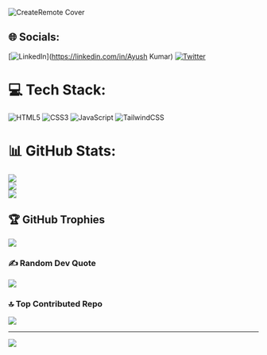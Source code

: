 ![CreateRemote Cover](https://github.com/AyushK101/AyushK101/assets/135014496/56c54f7e-917c-4ac0-9338-cbdf1d15aafb)

## 🌐 Socials:
[![LinkedIn](https://img.shields.io/badge/LinkedIn-%230077B5.svg?logo=linkedin&logoColor=white)](https://linkedin.com/in/Ayush Kumar) [![Twitter](https://img.shields.io/badge/Twitter-%231DA1F2.svg?logo=Twitter&logoColor=white)](https://twitter.com/AyushK_101) 

# 💻 Tech Stack: 
![HTML5](https://img.shields.io/badge/html5-%23E34F26.svg?style=for-the-badge&logo=html5&logoColor=white) ![CSS3](https://img.shields.io/badge/css3-%231572B6.svg?style=for-the-badge&logo=css3&logoColor=white) ![JavaScript](https://img.shields.io/badge/javascript-%23323330.svg?style=for-the-badge&logo=javascript&logoColor=%23F7DF1E) ![TailwindCSS](https://img.shields.io/badge/tailwindcss-%2338B2AC.svg?style=for-the-badge&logo=tailwind-css&logoColor=white)
# 📊 GitHub Stats:
![](https://github-readme-stats.vercel.app/api?username=AyushK101&theme=highcontrast&hide_border=true&include_all_commits=true&count_private=false)<br/>
![](https://github-readme-streak-stats.herokuapp.com/?user=AyushK101&theme=highcontrast&hide_border=true)<br/>
![](https://github-readme-stats.vercel.app/api/top-langs/?username=AyushK101&theme=highcontrast&hide_border=true&include_all_commits=true&count_private=false&layout=compact)

## 🏆 GitHub Trophies
![](https://github-profile-trophy.vercel.app/?username=AyushK101&theme=monokai&no-frame=false&no-bg=true&margin-w=4)

### ✍️ Random Dev Quote
![](https://quotes-github-readme.vercel.app/api?type=horizontal&theme=radical)

### 🔝 Top Contributed Repo
![](https://github-contributor-stats.vercel.app/api?username=AyushK101&limit=5&theme=dark&combine_all_yearly_contributions=true)

---
[![](https://visitcount.itsvg.in/api?id=AyushK101&icon=5&color=1)](https://visitcount.itsvg.in)

<!-- Proudly created with GPRM ( https://gprm.itsvg.in ) -->
